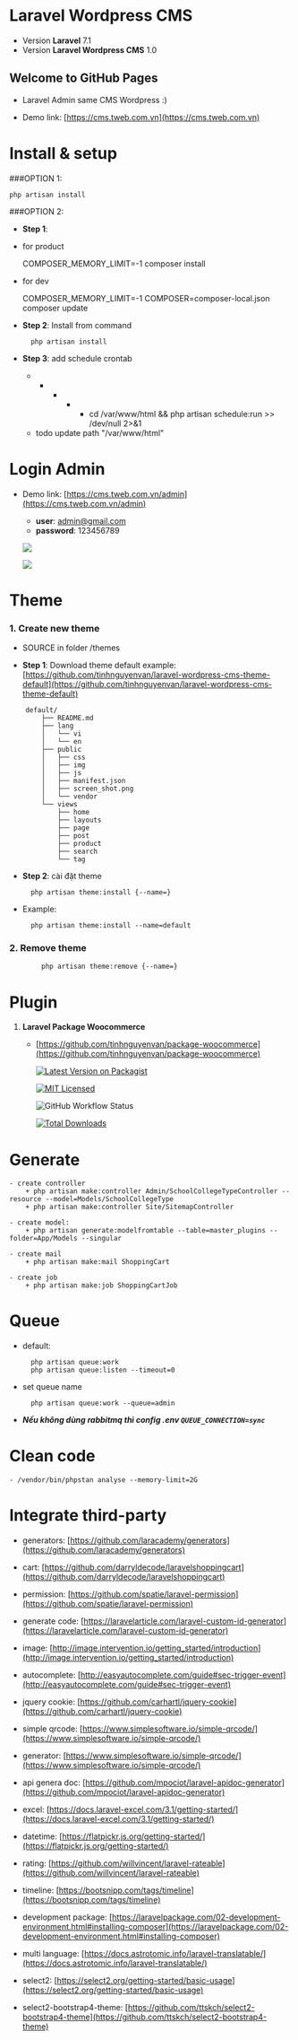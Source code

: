 # Laravel Wordpress CMS
- Version **Laravel** 7.1
- Version **Laravel Wordpress CMS** 1.0


## Welcome to GitHub Pages

- Laravel Admin same CMS Wordpress :)

- Demo link: [https://cms.tweb.com.vn](https://cms.tweb.com.vn)


# Install & setup

###OPTION 1:
  
  	php artisan install

###OPTION 2:

- **Step 1**:

+ for product
	

	COMPOSER_MEMORY_LIMIT=-1 composer install
	

+ for dev


	COMPOSER_MEMORY_LIMIT=-1 COMPOSER=composer-local.json composer update


- **Step 2**: Install from command

		php artisan install

- **Step 3**: add schedule crontab

    * * * * * cd /var/www/html && php artisan schedule:run >> /dev/null 2>&1
	
	- todo update path "/var/www/html"

# Login Admin

- Demo link: [https://cms.tweb.com.vn/admin](https://cms.tweb.com.vn/admin)
    - **user**: admin@gmail.com
    - **password**: 123456789

	![](https://user-images.githubusercontent.com/6789649/101598079-32c8f400-3a2a-11eb-82e9-29b1c227ba81.png)

	![](https://user-images.githubusercontent.com/6789649/101597906-eb426800-3a29-11eb-931c-4a7e4c7e55a4.png)

# Theme

### 1. Create new theme

- SOURCE in folder /themes
  
- **Step 1**: Download theme default example: [https://github.com/tinhnguyenvan/laravel-wordpress-cms-theme-default](https://github.com/tinhnguyenvan/laravel-wordpress-cms-theme-default)

```
	default/
        ├── README.md
        ├── lang
        │   └── vi
        │   └── en
        ├── public
        │   ├── css
        │   ├── img
        │   ├── js
        │   ├── manifest.json
        │   ├── screen_shot.png
        │   └── vendor
        └── views
            ├── home
            ├── layouts
            ├── page
            ├── post
            ├── product
            ├── search
            └── tag
```

- **Step 2**: cài đặt theme

		php artisan theme:install {--name=}

- Example:
  
		php artisan theme:install --name=default

### 2. Remove theme

	    	php artisan theme:remove {--name=}


# Plugin

1. **Laravel Package Woocommerce**

	- [https://github.com/tinhnguyenvan/package-woocommerce](https://github.com/tinhnguyenvan/package-woocommerce)

		[![Latest Version on Packagist](https://img.shields.io/packagist/v/tinhphp/woocommerce.svg?style=flat-square)](https://packagist.org/packages/tinhphp/woocommerce)
		
		[![MIT Licensed](https://img.shields.io/badge/license-MIT-brightgreen.svg?style=flat-square)](LICENSE.md)
		
		![GitHub Workflow Status](https://img.shields.io/github/workflow/status/tinhphp/woocommerce/run-tests?label=tests)
		
		[![Total Downloads](https://img.shields.io/packagist/dt/tinhphp/woocommerce.svg?style=flat-square)](https://packagist.org/packages/tinhphp/woocommerce)


# Generate
    - create controller
        + php artisan make:controller Admin/SchoolCollegeTypeController --resource --model=Models/SchoolCollegeType
        + php artisan make:controller Site/SitemapController

    - create model:
        + php artisan generate:modelfromtable --table=master_plugins --folder=App/Models --singular

    - create mail
        + php artisan make:mail ShoppingCart

    - create job
        + php artisan make:job ShoppingCartJob

# Queue

- default:

    	php artisan queue:work
    	php artisan queue:listen --timeout=0

- set queue name

    	php artisan queue:work --queue=admin

- ***Nếu không dùng rabbitmq thì config .env `QUEUE_CONNECTION=sync`***

# Clean code

    - /vendor/bin/phpstan analyse --memory-limit=2G


# Integrate third-party
- generators: [https://github.com/laracademy/generators](https://github.com/laracademy/generators)

- cart: [https://github.com/darryldecode/laravelshoppingcart](https://github.com/darryldecode/laravelshoppingcart)

- permission: [https://github.com/spatie/laravel-permission](https://github.com/spatie/laravel-permission)

- generate code: [https://laravelarticle.com/laravel-custom-id-generator](https://laravelarticle.com/laravel-custom-id-generator)

- image: [http://image.intervention.io/getting_started/introduction](http://image.intervention.io/getting_started/introduction)

- autocomplete: [http://easyautocomplete.com/guide#sec-trigger-event](http://easyautocomplete.com/guide#sec-trigger-event)

- jquery cookie: [https://github.com/carhartl/jquery-cookie](https://github.com/carhartl/jquery-cookie)

- simple qrcode: [https://www.simplesoftware.io/simple-qrcode/](https://www.simplesoftware.io/simple-qrcode/)

- generator: [https://www.simplesoftware.io/simple-qrcode/](https://www.simplesoftware.io/simple-qrcode/)

- api genera doc: [https://github.com/mpociot/laravel-apidoc-generator](https://github.com/mpociot/laravel-apidoc-generator)

- excel: [https://docs.laravel-excel.com/3.1/getting-started/](https://docs.laravel-excel.com/3.1/getting-started/)

- datetime: [https://flatpickr.js.org/getting-started/](https://flatpickr.js.org/getting-started/)

- rating: [https://github.com/willvincent/laravel-rateable](https://github.com/willvincent/laravel-rateable)

- timeline: [https://bootsnipp.com/tags/timeline](https://bootsnipp.com/tags/timeline)

- development package: [https://laravelpackage.com/02-development-environment.html#installing-composer](https://laravelpackage.com/02-development-environment.html#installing-composer)

- multi language: [https://docs.astrotomic.info/laravel-translatable/](https://docs.astrotomic.info/laravel-translatable/)

- select2: [https://select2.org/getting-started/basic-usage](https://select2.org/getting-started/basic-usage)

- select2-bootstrap4-theme: [https://github.com/ttskch/select2-bootstrap4-theme](https://github.com/ttskch/select2-bootstrap4-theme)
